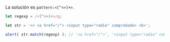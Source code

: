 
La solución es `pattern:<[^<>]+>`.

```js run
let regexp = /<[^<>]+>/g;

let str = '<> <a href="/"> <input type="radio" comprobado> <b>';

alert( str.match(regexp) ); // '<a href="/">', '<input type="radio" comprobado>', '<b>'
```
